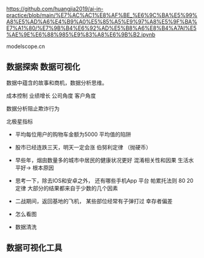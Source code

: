 https://github.com/huangjia2019/ai-in-practice/blob/main/%E7%AC%AC1%E8%AF%BE_%E6%9C%BA%E5%99%A8%E5%AD%A6%E4%B9%A0%E5%85%A5%E9%97%A8%E5%9F%BA%E7%A1%80/%E7%9B%B4%E6%92%AD%E5%B8%A6%E8%B4%A7AI%E5%AE%9E%E6%88%985%E9%83%A8%E6%9B%B2.ipynb

modelscope.cn

## 数据探索 数据可视化

数据中蕴含的故事和商机，数据分析思维。

成本控制 业绩增长
公司角度 客户角度

数据分析阻止欺诈行为

北极星指标

- 平均每位用户的购物车金额为5000 平均值的陷阱
- 股市已经连跌三天，明天一定会涨 伯努利定律 （抛硬币）
- 早些年，烟囱数量多的城市中居民的健康状况更好 混淆相关性和因果 生活水平好-> 根本原因
- 思考一下，除去IOS和安卓之外， 还有哪些手机App 平台 帕累托法则  80 20 定律  大部分的结果都来自于少数的几个因素
- 二战期间，返回基地的飞机， 某些部位经常有子弹打过 幸存者偏差

- 怎么看图
- 数据清洗

## 数据可视化工具

